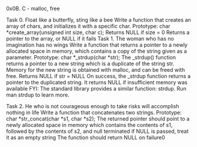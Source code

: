 0x0B. C - malloc, free

Task 0. Float like a butterfly, sting like a bee
Write a function that creates an array of chars, and initializes it with a specific char.
      Prototype: char *create_array(unsigned int size, char c);
      Returns NULL if size = 0
      Returns a pointer to the array, or NULL if it fails
Task 1. The woman who has no imagination has no wings
Write a function that returns a pointer to a newly allocated space in memory, which contains a copy of the string given as a parameter.
	Prototype: char *_strdup(char *str);
	The _strdup() function returns a pointer to a new string which is a duplicate of the string str. Memory for the new string is obtained with malloc, and can be freed with free.
	Returns NULL if str = NULL
	On success, the _strdup function returns a pointer to the duplicated string. It returns NULL if insufficient memory was available
	FYI: The standard library provides a similar function: strdup. Run man strdup to learn more.

Task 2. He who is not courageous enough to take risks will accomplish nothing in life
Write a function that concatenates two strings.
	Prototype: char *str_concat(char *s1, char *s2);
	The returned pointer should point to a newly allocated space in memory which contains the contents of s1, followed by the contents of s2, and null terminated
	if NULL is passed, treat it as an empty string
	The function should return NULL on failure0
